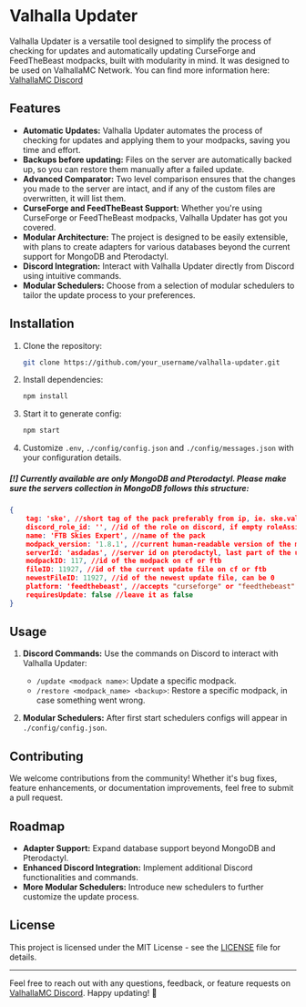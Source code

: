 # Valhalla Updater

Valhalla Updater is a versatile tool designed to simplify the process of checking for updates and automatically updating CurseForge and FeedTheBeast modpacks, built with modularity in mind. It was designed to be used on ValhallaMC Network. You can find more information here: [ValhallaMC Discord](https://dc.valhallamc.io/)

## Features

- **Automatic Updates:** Valhalla Updater automates the process of checking for updates and applying them to your modpacks, saving you time and effort.
- **Backups before updating:** Files on the server are automatically backed up, so you can restore them manually after a failed update.
- **Advanced Comparator:** Two level comparison ensures that the changes you made to the server are intact, and if any of the custom files are overwritten, it will list them.
- **CurseForge and FeedTheBeast Support:** Whether you're using CurseForge or FeedTheBeast modpacks, Valhalla Updater has got you covered.
- **Modular Architecture:** The project is designed to be easily extensible, with plans to create adapters for various databases beyond the current support for MongoDB and Pterodactyl.
- **Discord Integration:** Interact with Valhalla Updater directly from Discord using intuitive commands.
- **Modular Schedulers:** Choose from a selection of modular schedulers to tailor the update process to your preferences.

## Installation

1. Clone the repository:
   ```bash
   git clone https://github.com/your_username/valhalla-updater.git
   ```

2. Install dependencies:
   ```bash
   npm install
   ```

3. Start it to generate config:
   ```bash
   npm start
   ```

4. Customize `.env`, `./config/config.json` and `./config/messages.json` with your configuration details.

##### [!] Currently available are only MongoDB and Pterodactyl. Please make sure the servers collection in MongoDB follows this structure:
```json
{
    tag: 'ske', //short tag of the pack preferably from ip, ie. ske.valhallamc.io
    discord_role_id: '', //id of the role on discord, if empty roleAssigner scheduler will create a role and update this field
    name: 'FTB Skies Expert', //name of the pack
    modpack_version: '1.8.1', //current human-readable version of the modpack
    serverId: 'asdadas', //server id on pterodactyl, last part of the url of the server console
    modpackID: 117, //id of the modpack on cf or ftb
    fileID: 11927, //id of the current update file on cf or ftb
    newestFileID: 11927, //id of the newest update file, can be 0
    platform: 'feedthebeast', //accepts "curseforge" or "feedthebeast"
    requiresUpdate: false //leave it as false
}
```

## Usage

1. **Discord Commands:** Use the commands on Discord  to interact with Valhalla Updater:

    - `/update <modpack name>`: Update a specific modpack.
    - `/restore <modpack_name> <backup>`: Restore a specific modpack, in case something went wrong.

2. **Modular Schedulers:** After first start schedulers configs will appear in `./config/config.json`.

## Contributing

We welcome contributions from the community! Whether it's bug fixes, feature enhancements, or documentation improvements, feel free to submit a pull request.

## Roadmap

- **Adapter Support:** Expand database support beyond MongoDB and Pterodactyl.
- **Enhanced Discord Integration:** Implement additional Discord functionalities and commands.
- **More Modular Schedulers:** Introduce new schedulers to further customize the update process.

## License

This project is licensed under the MIT License - see the [LICENSE](LICENSE) file for details.

---

Feel free to reach out with any questions, feedback, or feature requests on [ValhallaMC Discord](https://dc.valhallamc.io/). Happy updating! 🚀
